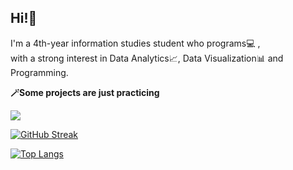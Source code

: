 ## Hi!👋

I'm a 4th-year information studies student who programs💻 ,<br>
with a strong interest in Data Analytics📈, Data Visualization📊 and Programming.<br>

<b>🪄Some projects are just practicing</b>


![](https://komarev.com/ghpvc/?username=rooneymoon&style=flat-square&color=926087&style=for-the-badge)

[![GitHub Streak](http://github-readme-streak-stats.herokuapp.com?user=rooneymoon&theme=dark&background=000000)](https://git.io/streak-stats)

[![Top Langs](https://github-readme-stats.vercel.app/api/top-langs/?username=rooneymoon&layout=compact&theme=vision-friendly-dark)](https://github.com/anuraghazra/github-readme-stats)
